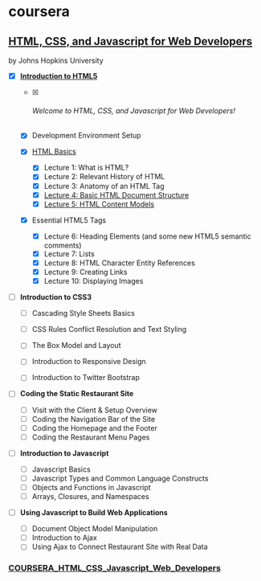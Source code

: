 # coursera

## [HTML, CSS, and Javascript for Web Developers](https://github.com/kakanew/COURSERA_HTML_CSS_Javascript_Web_Developers)

by Johns Hopkins University

- [x] **[Introduction to HTML5](https://github.com/kakanew/COURSERA_HTML_CSS_Javascript_Web_Developers/tree/master/Week_1_Introduction%20to%20HTML5)**

  - [x] ###### Welcome to HTML, CSS, and Javascript for Web Developers!

  - [x] Development Environment Setup
  - [x] [HTML Basics](https://github.com/kakanew/COURSERA_HTML_CSS_Javascript_Web_Developers/tree/master/Week_1_Introduction%20to%20HTML5/HTML_Basics)
    - [x] Lecture 1: What is HTML?
    - [x] Lecture 2: Relevant History of HTML
    - [x] Lecture 3: Anatomy of an HTML Tag
    - [x] [Lecture 4: Basic HTML Document Structure](https://github.com/kakanew/COURSERA_HTML_CSS_Javascript_Web_Developers/tree/master/Week_1_Introduction%20to%20HTML5/HTML_Basics/Lecture_4)
    - [x] [Lecture 5: HTML Content Models](https://github.com/kakanew/COURSERA_HTML_CSS_Javascript_Web_Developers/tree/master/Week_1_Introduction%20to%20HTML5/HTML_Basics/Lecture_5)
  - [x] Essential HTML5 Tags
    - [x] Lecture 6: Heading Elements (and some new HTML5 semantic comments)
    - [x] Lecture 7: Lists
    - [x] Lecture 8: HTML Character Entity References
    - [x] Lecture 9: Creating Links
    - [x] Lecture 10: Displaying Images

- [ ] **Introduction to CSS3**

  - [ ]  Cascading Style Sheets Basics
  - [ ] CSS Rules Conflict Resolution and Text Styling
  - [ ] The Box Model and Layout

  - [ ] Introduction to Responsive Design

  - [ ] Introduction to Twitter Bootstrap

- [ ] **Coding the Static Restaurant Site**

  - [ ] Visit with the Client & Setup Overview
  - [ ] Coding the Navigation Bar of the Site
  - [ ] Coding the Homepage and the Footer
  - [ ] Coding the Restaurant Menu Pages

- [ ] **Introduction to Javascript**

  - [ ] Javascript Basics
  - [ ] Javascript Types and Common Language Constructs
  - [ ] Objects and Functions in Javascript
  - [ ] Arrays, Closures, and Namespaces

- [ ] **Using Javascript to Build Web Applications**

  - [ ] Document Object Model Manipulation
  - [ ] Introduction to Ajax
  - [ ] Using Ajax to Connect Restaurant Site with Real Data

### [COURSERA_HTML_CSS_Javascript_Web_Developers](https://github.com/kakanew/COURSERA_HTML_CSS_Javascript_Web_Developers)